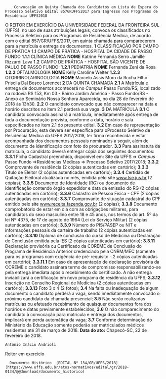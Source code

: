         Convocação em Quinta Chamada dos Candidatos em Lista de Espera do Processo Seletivo Edital 857GRUFFS2017 para Ingresso nos Programas de Residência UFFS2018  

 O REITOR EM EXERCÍCIO DA UNIVERSIDADE FEDERAL DA FRONTEIRA SUL (UFFS), no uso de suas atribuições legais, convoca os classificados no Processo Seletivo para os Programas de Residência Médica, de acordo com o edital 857/GR/UFFS/2017, em quinta chamada para comparecerem para a matrícula e entrega de documentos.   **1** CLASSIFICAÇÃO POR CAMPO DE PRÁTICA **1.1** CAMPO DE PRÁTICA - HOSPITAL DA CIDADE DE PASSO FUNDO **1.1.1** CLÍNICA MÉDICA     **NOME**      Katrine Fernanda Serro     Jamille Rizzardi Lava     **1.2** CAMPO DE PRÁTICA - HOSPITAL SÃO VICENTE DE PAULO DE PASSO FUNDO: **1.2.1** PEDIATRIA     **NOME**      Fernanda Zeni da Rosa     **1.2.2** OFTALMOLOGIA     **NOME**      Kelly Caroline Welter     **1.2.3** OTORRINOLARINGOLOGIA     **NOME**      Marcelo Assis Moro da Rocha Filho     Priscila Dal Bosco Lorencet       **2** DA QUINTA CHAMADA **2.1** A Matrícula e entrega de documentos acontecerá no *Campus* Passo Fundo/RS, localizado na rodovia RS 153, Km 03 - Bairro Jardim América - Passo Fundo/RS - Anexo ao Seminário Nossa Senhora Aparecida, no dia 28 de fevereiro de 2018 às 13h30. **2.2** O candidato convocado que não comparecer na data e horário descritos no item 2.1 perderá sua vaga.   **3** DA MATRÍCULA **3.1** O candidato convocado assinará a matrícula, imediatamente após entrega de toda a documentação prevista, conforme a data, horário e sala especificados no item 2.1 do presente edital. **3.2** Em caso de representação por Procuração, esta deverá ser específica para oProcesso Seletivo de Residência Médica da UFFS 2017/2018, ter firma reconhecida e estar acompanhada dos documentos pessoais nominados a seguir, além de documento de identificação com foto do procurador. **3.3** Para assinatura da matrícula, o candidato deverá entregar cópia dos seguintes documentos: **3.3.1** Ficha Cadastral preenchida, disponível em: Site da UFFS => *Campus* Passo Fundo =>Residências Médicas => Processo Seletivo 2017/2018; **3.3.2** Comprovante de residência (2 cópias autenticadas em cartório); **3.3.3** Título de Eleitor (2 cópias autenticadas em cartório); **3.3.4** Certidão de Quitação Eleitoral atualizada no mês, emitida pelo site www.tse.jus.br (2 cópias); **3.3.5** Documento de Identidade (RG) ou documento de identificação contendo órgão expedidor e data da emissão do RG (2 cópias autenticadas em cartório); **3.3.6** Cadastro de Pessoa Física - CPF (2 cópias autenticadas em cartório); **3.3.7** Comprovante de situação cadastral do CPF emitido pelo site www.receita.fazenda.gov.br (2 cópias); **3.3.8** Documento comprobatório de estar em dia com as obrigações militares, para candidatos do sexo masculino entre 18 e 45 anos, nos termos do art. 5º da lei Nº 4375, de 17 de agosto de 1964 (Lei do Serviço Militar) (2 cópias autenticadas em cartório); **3.3.9** Número do PIS/PASEP ou NIT e informações pessoais da carteira de trabalho (2 cópias autenticadas em cartório); **3.3.10** Diploma de conclusão do curso de Medicina ou Declaração de Conclusão emitida pela IES (2 cópias autenticadas em cartório); **3.3.11** Declaração provisória ou Certificado da COREME de Conclusão do Programa de Residência Anterior credenciado pela CNRM/MEC (somente para os programas com exigência de pré-requisito - 2 cópias autenticadas em cartório); **3.3.11.1** Em caso de apresentação de declaração provisória da COREME o candidato assinará termo de compromisso responsabilizando-se pela entrega imediata após o recebimento do certificado. A não entrega inviabilizará a certificação em novo programa de residência da UFFS; **3.3.12** Inscrição no Conselho Regional de Medicina (2 cópias autenticadas em cartório); **3.3.13** Foto 3 x 4 (2 fotos); **3.4** Na falta ou inadequação de algum documento o candidato perderá a vaga, sendo imediatamente convocado o próximo candidato da chamada presencial; **3.5** Não serão realizadas matrículas ou efetuado recebimento de quaisquer documentos fora dos horários e datas previamente estabelecidos; **3.6** O não comparecimento do candidato à convocação para matrícula e entrega dos documentos, implicará em perda automática da vaga; **3.7** Conforme determinação do Ministério da Educação somente poderão ser matriculados médicos residentes até 31 de março de 2018.      **Data do ato:** Chapecó-SC, 22 de fevereiro de 2018.   
 

    Antônio Inácio Andrioli   
 Reitor em exercício 

      Documento Histórico  [EDITAL Nº 134/GR/UFFS/2018](https://www.uffs.edu.br/atos-normativos/edital/gr/2018-0134/@@download/documento_historico)     
      